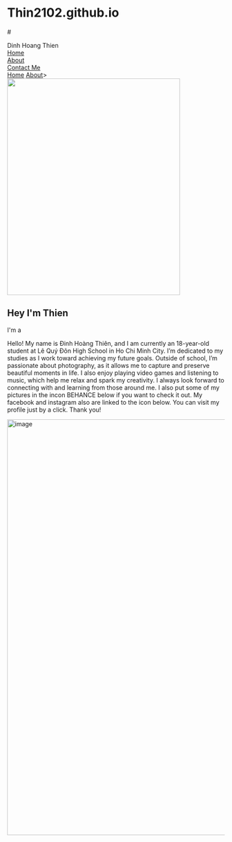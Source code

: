 # Thin2102.github.io
#<!DOCTYPE html>
<html lang="en">
<head>
    <meta charset="UTF-8">
    <meta name="viewport" content="width=device-width, initial-scale=1.0">
    <link rel="stylesheet" href="https://cdnjs.cloudflare.com/ajax/libs/font-awesome/6.7.1/css/all.min.css">
    <title>DINH HOANG THIEN Portfolio</title>
    <link rel="stylesheet" href="12A2-28-Dinh-Hoang-Thien.css.css">
    <link rel="stylesheet" href="https://unpkg.com/aos@next/dist/aos.css" />
</head>
<body>
    <nav>
        <div class="nav-container">
            <div class="logo" data-aos="zoom-in" data-aos-duration="1000">
                <span>Dinh Hoang Thien</span>
            </div>
            <div class="links">
                <div class="link" data-aos="fade-up" data-aos-duration="1000" data-aos-delay="100"><a href="#">Home</a></div>
                <div class="link" data-aos="fade-up" data-aos-duration="1000" data-aos-delay="200"><a href="#">About</a></div>
                <div class="link contact-btn" data-aos="fade-up" data-aos-duration="1000" data-aos-delay="600"><a href="#">Contact Me</a></div>
            </div>
            <i class="fa-solid fa-bars hamburg" onclick="hamburg()"></i>
        </div>
        <div class="dropdown">
            <div class="links">
                <a href="">Home</a>
                <a href="">About</a>>
                <i class="fa-solid fa-xmark cancel" onclick="cancel()"></i>
            </div>
        </div>
    </nav>
        <section>
            <div class="main-container">
                <div class="image" data-aos="zoom-in-right" data-aos-duration="1500">
                    <img src="Thien.jpg" alt="" width="400" height="500">
                </div>
                <div class="content">
                    <h1 data-aos="fade-left" data-aos-duration="1000" data-aos-delay="800">Hey I'm <span>Thien</span></h1>
                    <div class="typewriter" data-aos="fade-right" data-aos-duration="1000" data-aos-delay="900">I'm a <span></span></div>
                    <p data-aos="flip-up" data-aos-duration="1000" data-aos-delay="1000">Hello! My name is Đinh Hoàng Thiên, and I am currently an 18-year-old student at Lê Quý Đôn High School in Ho Chi Minh City. I’m dedicated to my studies as I work toward achieving my future goals. Outside of school, I’m passionate about photography, as it allows me to capture and preserve beautiful moments in life. I also enjoy playing video games and listening to music, which help me relax and spark my creativity. I always look forward to connecting with and learning from those around me. I also put some of my pictures in the incon BEHANCE below if you want to check it out. My facebook and instagram also are linked to the icon below. You can visit my profile just by a click. Thank you!</p>
                    <div class="social-links" data-aos="flip-down" data-aos-duration="1000" data-aos-delay="1200">  
                        <a href="https://www.facebook.com/hoang.inh.thien.692636" target="_blank"><i class="fa-brands fa-facebook"></i></a>
                        <a href="https://www.behance.net/honginhthin" target="_blank"><i class="fa-brands fa-square-behance"></i></a>
                        <a href="https://www.instagram.com/toila_thien/" target="_blank"><i class="fa-brands fa-square-instagram"></i></a>
                    </div>
                </div>
            </div>
        </section>
        <script src="https://unpkg.com/aos@next/dist/aos.js"></script>
        <script>
          AOS.init({offset:0});
        </script>
        <script>
            function hamburg(){
                const navbar = document.querySelector(".dropdown")
                navbar.style.transform = "translateY(0px)"
            }
            function cancel(){
                const navbar = document.querySelector(".dropdown")
                navbar.style.transform = "translateY(-500px)"
            }
        </script>
</body>
</html>
<img width="960" height="960" alt="image" src="https://github.com/user-attachments/assets/b7d81ed1-32b9-4395-b704-05565ceff1c6" />
